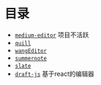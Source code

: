 # 目录

* [` medium-editor `](https://github.com/yabwe/medium-editor) 项目不活跃
* [` quill `](https://github.com/quilljs/quill)
* [` wangEditor `](https://github.com/wangeditor-team/wangEditor)
* [` summernote `](https://github.com/summernote/summernote)
* [` slate `](https://github.com/ianstormtaylor/slate)
* [` draft-js `](https://github.com/facebook/draft-js) 基于react的编辑器

